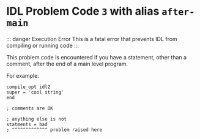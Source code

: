# IDL Problem Code `3` with alias `after-main`

::: danger Execution Error
This is a fatal error that prevents IDL from compiling or running code
:::

This problem code is encountered if you have a statement, other than a comment, after the end of a main level program.

For example:

```idl
compile_opt idl2
super = 'cool string'
end

; comments are OK

; anything else is not
statments = bad
; ^^^^^^^^^^^^^ problem raised here
```
